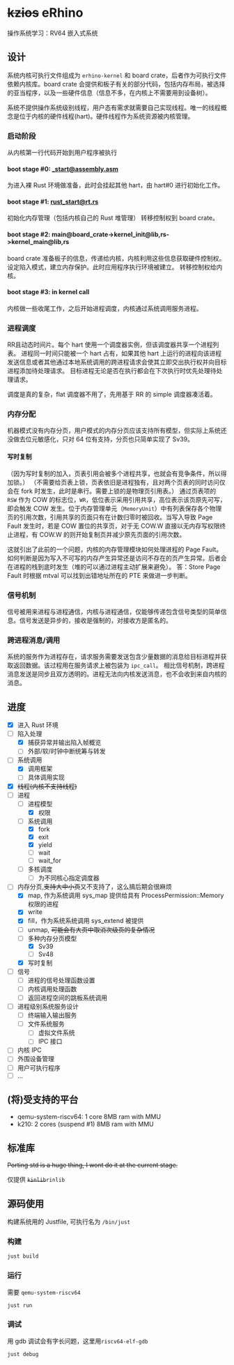 # ~~kzios~~ eRhino

操作系统学习：RV64 嵌入式系统

## 设计

系统内核可执行文件组成为 `erhino-kernel` 和 board crate，后者作为可执行文件依赖内核库。board crate 会提供和板子有关的部分代码，包括内存布局，被选择的亚当程序，以及一些硬件信息（信息不多，在内核上不需要用到设备树）。

系统不提供操作系统级别线程，用户态有需求就需要自己实现线程。唯一的线程概念是位于内核的硬件线程(hart)。硬件线程作为系统资源被内核管理。

### 启动阶段

从内核第一行代码开始到用户程序被执行

#### boot stage #0: _start@assembly.asm

为进入裸 Rust 环境做准备，此时会挂起其他 hart，由 hart#0 进行初始化工作。

#### boot stage #1: rust_start@rt.rs

初始化内存管理（包括内核自己的 Rust 堆管理）
转移控制权到 board crate。

#### boot stage #2: main@board_crate->kernel_init@lib,rs->kernel_main@lib,rs

board crate 准备板子的信息，传递给内核，内核利用这些信息获取硬件控制权。
设定陷入模式，建立内存保护。此时应用程序执行环境被建立。
转移控制权给内核。

#### boot stage #3: in kernel call

内核做一些收尾工作，之后开始进程调度，内核通过系统调用服务进程。

### 进程调度

RR且动态时间片。每个 hart 使用一个调度器实例，但该调度器共享一个进程列表。
进程同一时间只能被一个 hart 占有，如果其他 hart 上运行的进程向该进程发送信息或者其他通过本地系统调用的跨进程请求会使其立即交出执行权并向目标进程添加待处理请求。
目标进程无论是否在执行都会在下次执行时优先处理待处理请求。

调度是真的复杂，flat 调度器不用了，先用基于 RR 的 simple 调度器凑活着。

### 内存分配

机器模式没有内存分页，用户模式的内存分页应该支持所有模型，但实际上系统还没做去位元敏感化，只对 64 位有支持，分页也只简单实现了 Sv39。

#### 写时复制

（因为写时复制的加入，页表引用会被多个进程共享，也就会有竞争条件，所以得加锁。）
（不需要给页表上锁，页表依旧是进程独有，且对两个页表的同时访问仅会在 fork 时发生，此时是串行。需要上锁的是物理页引用表。）
通过页表项的 `RSW` 作为 COW 的标志位，`WR`，低位表示采用引用共享，高位表示该页原先可写，即会触发 COW 发生。位于内存管理单元（`MemoryUnit`）中有列表保存各个物理页的引用次数，引用共享的页面只有在计数归零时被回收。当写入导致 Page Fault 发生时，若是 COW 置位的共享页，对于无 COW.W 直接以无内存写权限终止进程，有 COW.W 的则开始复制页并减少原先页面的引用次数。

这就引出了此前的一个问题，内核的内存管理模块如何处理进程的 Page Fault。如何判断是因为写入不可写的内存产生异常还是访问不存在的页产生异常。后者会在进程的栈到底时发生（堆的可以通过进程主动扩展来避免）。
答：Store Page Fault 时根据 mtval 可以找到出错地址所在的 PTE 来做进一步判断。

### 信号机制

信号被用来进程与进程通信，内核与进程通信，仅能够传递包含信号类型的简单信息。信号发送是异步的，接收是强制的，对接收方是匿名的。

### 跨进程消息/调用

系统的服务作为进程存在，请求服务需要发送包含少量数据的消息给目标进程并获取返回数据。该过程用在服务请求上被包装为 `ipc_call`。
相比信号机制，跨进程消息发送是同步且双方透明的。进程无法向内核发送消息，也不会收到来自内核的消息。

## 进度

- [x] 进入 Rust 环境
- [ ] 陷入处理
  - [x] 捕获异常并输出陷入帧概览
  - [ ] 外部/软/时钟中断统筹与转发
- [ ] 系统调用
  - [x] 调用框架
  - [ ] 具体调用实现
- [x] ~~线程(内核不支持线程)~~
- [ ] 进程
  - [ ] 进程模型
    - [x] 权限
  - [ ] 系统调用
    - [x] fork
    - [x] exit
    - [x] yield
    - [ ] wait
    - [ ] wait_for
  - [ ] 多核调度
    - [ ] 为不同核心指定调度器
- [ ] 内存分页,~~支持大中小页~~又不支持了，这么搞后期会很麻烦
  - [x] map, 作为系统调用 sys_map 提供给具有 ProcessPermission::Memory 权限的进程
  - [x] write
  - [x] fill，作为系统系统调用 sys_extend 被提供
  - [ ] unmap, ~~可能会有大页中取消次级页的复杂情况~~
  - [ ] 多种内存分页模型
    - [x] Sv39
    - [ ] Sv48
  - [x] 写时复制
- [ ] 信号
  - [ ] 进程的信号处理函数设置
  - [ ] 内核调用处理函数
  - [ ] 返回进程空间的跳板系统调用
- [ ] 进程级别系统服务设计
  - [ ] 终端输入输出服务
  - [ ] 文件系统服务
    - [ ] 虚拟文件系统
    - [ ] IPC 接口
- [ ] 内核 IPC
- [ ] 外围设备管理
- [ ] 用户可执行程序
- [ ] ...

## (将)受支持的平台

- qemu-system-riscv64: 1 core 8MB ram with MMU
- k210: 2 cores (suspend #1) 8MB ram with MMU

## 标准库

~~Porting std is a huge thing, I wont do it at the current stage.~~

仅提供 ~~`kinlib`~~`rinlib`

## 源码使用

构建系统用的 Justfile, 可执行名为 `/bin/just`

### 构建

```sh
just build
```

### 运行

需要 `qemu-system-riscv64`

```sh
just run
```

### 调试

用 gdb 调试会有字长问题，这里用`riscv64-elf-gdb`

```sh
just debug
```
